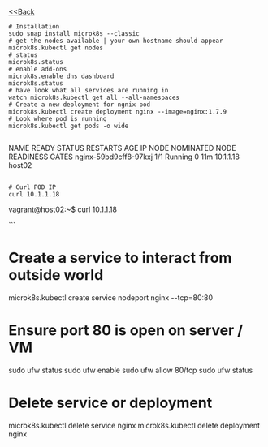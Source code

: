 [<<Back](https://hclpandv.github.io/vikiscripts-devops-cheatsheet/)

```
# Installation
sudo snap install microk8s --classic
# get the nodes available | your own hostname should appear
microk8s.kubectl get nodes
# status
microk8s.status
# enable add-ons
microk8s.enable dns dashboard
microk8s.status
# have look what all services are running in
watch microk8s.kubectl get all --all-namespaces
# Create a new deployment for ngnix pod
microk8s.kubectl create deployment nginx --image=nginx:1.7.9
# Look where pod is running
microk8s.kubectl get pods -o wide


```
NAME                    READY   STATUS    RESTARTS   AGE   IP          NODE     NOMINATED NODE   READINESS GATES
nginx-59bd9cff8-97kxj   1/1     Running   0          11m   10.1.1.18   host02   <none>           <none>
```

# Curl POD IP 
curl 10.1.1.18

```
vagrant@host02:~$ curl 10.1.1.18
<!DOCTYPE html>
<html>
<head>
<title>Welcome to nginx!</title>
```

# Create a service to interact from outside world
microk8s.kubectl create service nodeport nginx --tcp=80:80

# Ensure port 80 is open on server / VM
sudo ufw status
sudo ufw enable
sudo ufw allow 80/tcp
sudo ufw status


# Delete service or deployment
microk8s.kubectl delete service nginx
microk8s.kubectl delete deployment nginx
```
